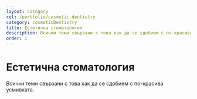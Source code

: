 ```yaml
---
layout: category
rel: /portfolio/cosmetic-dentistry
category: cosmeticDentistry
title: Естетична стоматология
description: Всички теми свързани с това как да се сдобием с по-красива усмивката.
order: 1
---
```

# Естетична стоматология
Всички теми свързани с това как да се сдобием с по-красива усмивката.